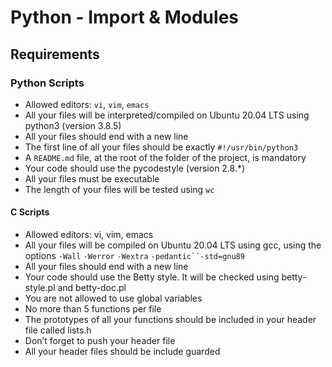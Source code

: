# Python - Import & Modules
## Requirements
### Python Scripts
* Allowed editors: `vi`, `vim`, `emacs`
* All your files will be interpreted/compiled on Ubuntu 20.04 LTS using python3 (version 3.8.5)
* All your files should end with a new line
* The first line of all your files should be exactly `#!/usr/bin/python3`
* A ``README.md`` file, at the root of the folder of the project, is mandatory
* Your code should use the pycodestyle (version 2.8.*)
* All your files must be executable
* The length of your files will be tested using `wc`

#### C Scripts
* Allowed editors: vi, vim, emacs
* All your files will be compiled on Ubuntu 20.04 LTS using gcc, using the options `-Wall` `-Werror` `-Wextra` `-pedantic``-std=gnu89`
* All your files should end with a new line
* Your code should use the Betty style. It will be checked using betty-style.pl and betty-doc.pl
* You are not allowed to use global variables
* No more than 5 functions per file
* The prototypes of all your functions should be included in your header file called lists.h
* Don’t forget to push your header file
* All your header files should be include guarded
